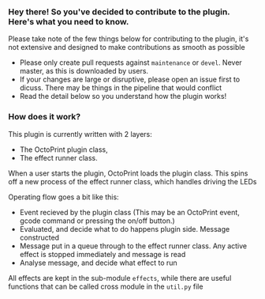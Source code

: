### Hey there! So you've decided to contribute to the plugin. Here's what you need to know.

Please take note of the few things below for contributing to the plugin, it's not extensive and designed to make contributions as smooth as possible

* Please only create pull requests against `maintenance` or `devel`. Never master, as this is downloaded by users.
* If your changes are large or disruptive, please open an issue first to dicuss. There may be things in the pipeline that would conflict
* Read the detail below so you understand how the plugin works!

### How does it work?

This plugin is currently written with 2 layers:
* The OctoPrint plugin class,
* The effect runner class.

When a user starts the plugin, OctoPrint loads the plugin class. This spins off a new process of the effect runner class, which handles driving the LEDs

Operating flow goes a bit like this:

* Event recieved by the plugin class (This may be an OctoPrint event, gcode command or pressing the on/off button.)
* Evaluated, and decide what to do happens plugin side. Message constructed
* Message put in a queue through to the effect runner class. Any active effect is stopped immediately and message is read
* Analyse message, and decide what effect to run

All effects are kept in the sub-module `effects`, while there are useful functions that can be called cross module in the `util.py` file
